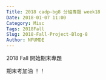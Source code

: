 ```yaml
---
Title: 2018 cadp-bg8 分組專題 week18
Date: 2018-01-07 11:00
Category: Misc
Tags: 2018Fall
Slug: 2018-Fall-Project-Blog-8
Author: NFUMDE
---
```


2018 Fall 開始期末專題

<!-- PELICAN_END_SUMMARY -->

期末考加油 ！！
